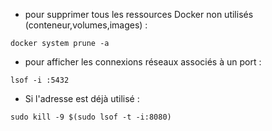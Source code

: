 
- pour supprimer tous les ressources Docker non utilisés (conteneur,volumes,images) :

`docker system prune -a`

- pour afficher les connexions réseaux associés à un port :

`lsof -i :5432`

- Si l'adresse est déjà utilisé :

`sudo kill -9 $(sudo lsof -t -i:8080)`